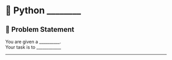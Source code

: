 # 📝 Python ________

## 🧾 Problem Statement

You are given a __________.  
Your task is to ____________

---

